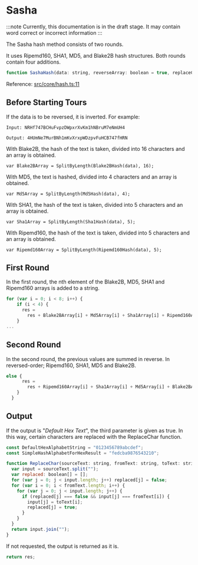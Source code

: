 # Sasha

:::note
Currently, this documentation is in the draft stage. It may contain word correct or incorrect information
:::

The Sasha hash method consists of two rounds.

It uses Ripemd160, SHA1, MD5, and Blake2B hash structures.
Both rounds contain four additions.

```js
function SashaHash(data: string, reverseArray: boolean = true, replaceChar: boolean = true): string
```

Reference: [src/core/hash.ts:11](https://github.com/Notus-Network/NotusJS/blob/main/src/core/hash.ts)

## Before Starting Tours

If the data is to be reversed, it is inverted. For example:

`Input: NRHf747BCHuFvpzDWpxrXvKm1hNBruM7eNmUH4`

`Output: 4HUmNe7MurBNh1mKvXrxpWDzpvFuHCB747fHRN`

With Blake2B, the hash of the text is taken, divided into 16 characters and an array is obtained.

`var Blake2BArray = SplitByLength(Blake2BHash(data), 16);`

With MD5, the text is hashed, divided into 4 characters and an array is obtained.

`var Md5Array = SplitByLength(Md5Hash(data), 4);`

With SHA1, the hash of the text is taken, divided into 5 characters and an array is obtained.

`var Sha1Array = SplitByLength(Sha1Hash(data), 5);`

With Ripemd160, the hash of the text is taken, divided into 5 characters and an array is obtained.

`var Ripemd160Array = SplitByLength(Ripemd160Hash(data), 5);`

## First Round

In the first round, the nth element of the Blake2B, MD5, SHA1 and Ripemd160 arrays is added to a string.

```js
for (var i = 0; i < 8; i++) {
    if (i < 4) {
      res =
        res + Blake2BArray[i] + Md5Array[i] + Sha1Array[i] + Ripemd160Array[i];
    }
...
```

## Second Round

In the second round, the previous values ​​are summed in reverse. In reversed-order; Ripemd160, SHA1, MD5 and Blake2B.

```js
else {
      res =
        res + Ripemd160Array[i] + Sha1Array[i] + Md5Array[i] + Blake2BArray[i];
    }
  }
```

## Output

If the output is "_Default Hex Text_", the third parameter is given as true. In this way, certain characters are replaced with the ReplaceChar function.

```js
const DefaultHexAlphabetString = "0123456789abcdef";
const SimpleHashAlphabetForHexResult = "fedcba9876543210";

function ReplaceChar(sourceText: string, fromText: string, toText: string) {
  var input = sourceText.split("");
  var replaced: boolean[] = [];
  for (var j = 0; j < input.length; j++) replaced[j] = false;
  for (var i = 0; i < fromText.length; i++) {
    for (var j = 0; j < input.length; j++) {
      if (replaced[j] === false && input[j] === fromText[i]) {
        input[j] = toText[i];
        replaced[j] = true;
      }
    }
  }
  return input.join("");
}
```

If not requested, the output is returned as it is.

```js
return res;
```
